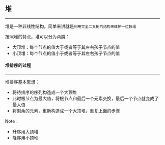 ## 堆

-------

堆是一种非线性结构。简单来讲就是`利用完全二叉树的结构来维护一位数组`

按照堆的特点，堆可以分为两类：

- 大顶堆：每个节点的值大于或者等于其左右孩子节点的值
- 小顶堆：每个节点的值小于或者等于其左右孩子节点的值









#### 堆排序的过程

------

堆排序基本思想：

- 将待排序的序列构造成一个大顶堆
- 此时根节点为最大值，将根节点和最后一个元素交换，最后一个节点就变成了最大值
- 将剩余的元素，重新构造成一个大顶堆，重复上面的步骤

Note：

- 升序用大顶堆
- 降序用小顶堆